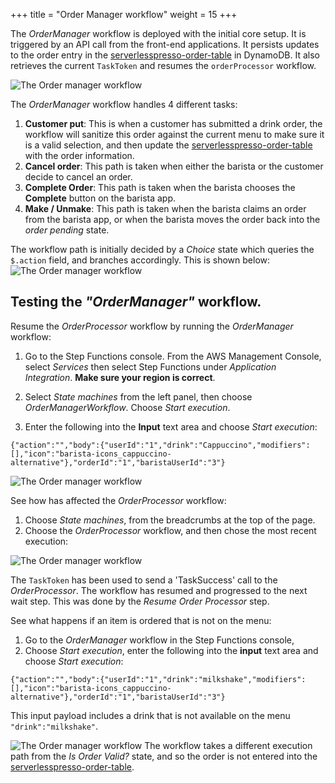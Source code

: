 +++
title = "Order Manager workflow"
weight = 15
+++


The *OrderManager* workflow is deployed with the initial core setup. It is triggered by an API call from the front-end applications. It persists updates to the order entry in the [serverlesspresso-order-table](https://console.aws.amazon.com/dynamodbv2/home?#item-explorer?initialTagKey=&maximize=true&table=serverlesspresso-order-table) in DynamoDB. It also retrieves the current `TaskToken` and resumes the `orderProcessor` workflow.

![The Order manager workflow](../images/se-mod2-OrderManagerwf3.png)

The *OrderManager* workflow handles 4 different tasks:
1. **Customer put**: This is when a customer has submitted a drink order, the workflow will sanitize this order against the current menu to make sure it is a valid selection, and then update the [serverlesspresso-order-table](https://console.aws.amazon.com/dynamodbv2/home?#item-explorer?initialTagKey=&maximize=true&table=serverlesspresso-order-table) with the order information.
2. **Cancel order**: This path is taken when either the barista or the customer decide to cancel an order.
3. **Complete Order**: This path is taken when the barista chooses the **Complete** button on the barista app.
4. **Make / Unmake**: This path is taken when the barista claims an order from the barista app, or when the barista moves the order back into the *order pending* state.

The workflow path is initially decided by a *Choice* state which queries the `$.action` field, and branches accordingly. This is shown below:
![The Order manager workflow](../images/se-mod2-OrderManagerwf1.png)

## Testing the *"OrderManager"* workflow.

Resume the *OrderProcessor* workflow by running the *OrderManager* workflow:

1. Go to the Step Functions console. From the AWS Management Console, select *Services* then select Step Functions under *Application Integration*. **Make sure your region is correct**.

2. Select *State machines* from the left panel, then choose *OrderManagerWorkflow*. Choose *Start execution*.

3. Enter the following into the **Input** text area and choose *Start execution*:

```
{"action":"","body":{"userId":"1","drink":"Cappuccino","modifiers":[],"icon":"barista-icons_cappuccino-alternative"},"orderId":"1","baristaUserId":"3"}
```
![The Order manager workflow](../images/s3-mod3-events5-2.png)

See how has affected the *OrderProcessor* workflow:

1. Choose *State machines*, from the breadcrumbs at the top of the page.
1. Choose the *OrderProcessor* workflow, and then chose the most recent execution:

![The Order manager workflow](../images/se-mod2-OrderManagerwf7.png)

The `TaskToken` has been used to send a 'TaskSuccess' call to the *OrderProcessor*. The workflow has resumed and progressed to the next wait step.
This was done by the *Resume Order Processor* step.

See what happens if an item is ordered that is not on the menu:

1. Go to the *OrderManager* workflow in the Step Functions console,
1. Choose *Start execution*, enter the following into the **input** text area and choose *Start execution*:

```
{"action":"","body":{"userId":"1","drink":"milkshake","modifiers":[],"icon":"barista-icons_cappuccino-alternative"},"orderId":"1","baristaUserId":"3"}
```

This input payload includes a drink that is not available on the menu `"drink":"milkshake"`.

![The Order manager workflow](../images/se-mod2-OrderManagerwf6.png)
The workflow takes a different execution path from the *Is Order Valid?* state, and so the order is not entered into the [serverlesspresso-order-table](https://console.aws.amazon.com/dynamodbv2/home?#item-explorer?initialTagKey=&maximize=true&table=serverlesspresso-order-table).
